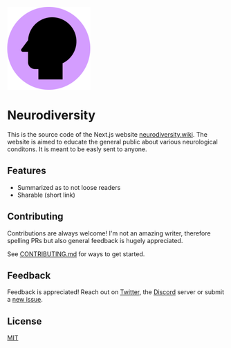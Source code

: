 ![Logo](public/favicons/favicon-192x192.png)

# Neurodiversity

This is the source code of the Next.js website [neurodiversity.wiki](https://neurodiversity.wiki). The website is aimed to educate the general public about various neurological conditons. It is meant to be easly sent to anyone.

## Features

- Summarized as to not loose readers
- Sharable (short link)

## Contributing

Contributions are always welcome! I'm not an amazing writer, therefore spelling PRs but also general feedback is hugely appreciated.

See [CONTRIBUTING.md](/CONTRIBUTING.md) for ways to get started.

## Feedback

Feedback is appreciated! Reach out on [Twitter](https://twitter.com/alvarlagerlof), the [Discord](https://discord.gg/EcEyW9Xz3M) server or submit a [new issue](https://github.com/alvarlagerlof/neurodiversity/issues/new).

## License

[MIT](/LICENSE)
